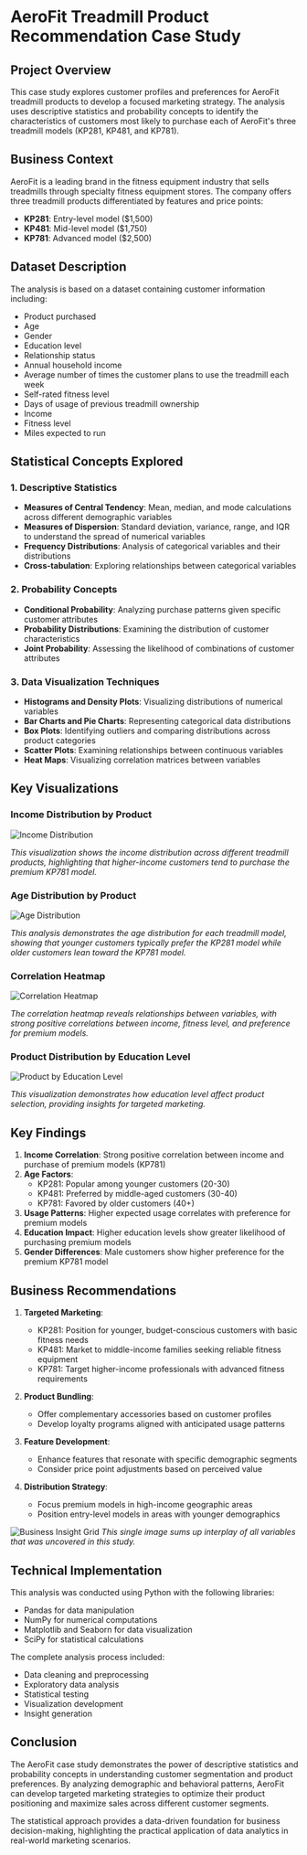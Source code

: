 # AeroFit Treadmill Product Recommendation Case Study

## Project Overview
This case study explores customer profiles and preferences for AeroFit treadmill products to develop a focused marketing strategy. The analysis uses descriptive statistics and probability concepts to identify the characteristics of customers most likely to purchase each of AeroFit's three treadmill models (KP281, KP481, and KP781).

## Business Context
AeroFit is a leading brand in the fitness equipment industry that sells treadmills through specialty fitness equipment stores. The company offers three treadmill products differentiated by features and price points:

- **KP281**: Entry-level model ($1,500)
- **KP481**: Mid-level model ($1,750)
- **KP781**: Advanced model ($2,500)

## Dataset Description
The analysis is based on a dataset containing customer information including:
- Product purchased
- Age
- Gender
- Education level
- Relationship status
- Annual household income
- Average number of times the customer plans to use the treadmill each week
- Self-rated fitness level
- Days of usage of previous treadmill ownership
- Income
- Fitness level
- Miles expected to run

## Statistical Concepts Explored

### 1. Descriptive Statistics
- **Measures of Central Tendency**: Mean, median, and mode calculations across different demographic variables
- **Measures of Dispersion**: Standard deviation, variance, range, and IQR to understand the spread of numerical variables
- **Frequency Distributions**: Analysis of categorical variables and their distributions
- **Cross-tabulation**: Exploring relationships between categorical variables

### 2. Probability Concepts
- **Conditional Probability**: Analyzing purchase patterns given specific customer attributes
- **Probability Distributions**: Examining the distribution of customer characteristics
- **Joint Probability**: Assessing the likelihood of combinations of customer attributes

### 3. Data Visualization Techniques
- **Histograms and Density Plots**: Visualizing distributions of numerical variables
- **Bar Charts and Pie Charts**: Representing categorical data distributions
- **Box Plots**: Identifying outliers and comparing distributions across product categories
- **Scatter Plots**: Examining relationships between continuous variables
- **Heat Maps**: Visualizing correlation matrices between variables

## Key Visualizations

### Income Distribution by Product
![Income Distribution](images/income_distribution.png)

*This visualization shows the income distribution across different treadmill products, highlighting that higher-income customers tend to purchase the premium KP781 model.*

### Age Distribution by Product
![Age Distribution](images/age_distribution.png)

*This analysis demonstrates the age distribution for each treadmill model, showing that younger customers typically prefer the KP281 model while older customers lean toward the KP781 model.*

### Correlation Heatmap
![Correlation Heatmap](images/correlation_heatmap.png)

*The correlation heatmap reveals relationships between variables, with strong positive correlations between income, fitness level, and preference for premium models.*

### Product Distribution by Education Level
![Product by Education Level](images/education_product.png)

*This visualization demonstrates how education level affect product selection, providing insights for targeted marketing.*

## Key Findings

1. **Income Correlation**: Strong positive correlation between income and purchase of premium models (KP781)
2. **Age Factors**: 
   - KP281: Popular among younger customers (20-30)
   - KP481: Preferred by middle-aged customers (30-40)
   - KP781: Favored by older customers (40+)
3. **Usage Patterns**: Higher expected usage correlates with preference for premium models
4. **Education Impact**: Higher education levels show greater likelihood of purchasing premium models
5. **Gender Differences**: Male customers show higher preference for the premium KP781 model

## Business Recommendations

1. **Targeted Marketing**:
   - KP281: Position for younger, budget-conscious customers with basic fitness needs
   - KP481: Market to middle-income families seeking reliable fitness equipment
   - KP781: Target higher-income professionals with advanced fitness requirements

2. **Product Bundling**:
   - Offer complementary accessories based on customer profiles
   - Develop loyalty programs aligned with anticipated usage patterns

3. **Feature Development**:
   - Enhance features that resonate with specific demographic segments
   - Consider price point adjustments based on perceived value

4. **Distribution Strategy**:
   - Focus premium models in high-income geographic areas
   - Position entry-level models in areas with younger demographics


![Business Insight Grid](images/business_insights.png)
*This single image sums up interplay of all variables that was uncovered in this study.*

## Technical Implementation

This analysis was conducted using Python with the following libraries:
- Pandas for data manipulation
- NumPy for numerical computations
- Matplotlib and Seaborn for data visualization
- SciPy for statistical calculations

The complete analysis process included:
- Data cleaning and preprocessing
- Exploratory data analysis
- Statistical testing
- Visualization development
- Insight generation

## Conclusion

The AeroFit case study demonstrates the power of descriptive statistics and probability concepts in understanding customer segmentation and product preferences. By analyzing demographic and behavioral patterns, AeroFit can develop targeted marketing strategies to optimize their product positioning and maximize sales across different customer segments.

The statistical approach provides a data-driven foundation for business decision-making, highlighting the practical application of data analytics in real-world marketing scenarios.

